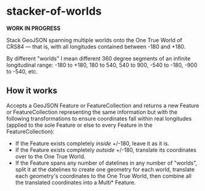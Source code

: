 # stacker-of-worlds

**WORK IN PROGRESS**

Stack GeoJSON spanning multiple worlds onto the One True World of CRS84 — that is, with all longitudes contained between -180 and +180.

By different "worlds" I mean different 360 degree segments of an infinite longitudinal range: -180 to +180, 180 to 540, 540 to 900, -540 to -180, -900 to -540, etc.

## How it works

Accepts a GeoJSON Feature or FeatureCollection and returns a new Feature or FeatureCollection representing the same information but with the following transformations to ensure coordinates fall within real longitudes (applied to the sole Feature or else to every Feature in the FeatureCollection):

- If the Feature exists completely *inside* +/-180, leave it as it is.
- If the Feature exists completely *outside* +/-180, translate its coordinates over to the One True World.
- If the Feature spans any number of datelines in any number of "worlds", split it at the datelines to create one geometry for each world, translate each geometry's coordinates to the One True World, then combine all the translated coordinates into a Multi* Feature.

